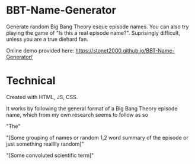 # BBT-Name-Generator
Generate random Big Bang Theory esque episode names. You can also try playing the game of "Is this a real episode name?". Suprisingly difficult, unless you are a true diehard fan.

Online demo provided here: https://stonet2000.github.io/BBT-Name-Generator/

# Technical
Created with HTML, JS, CSS.

It works by following the general format of a Big Bang Theory episode name, which from my own research seems to follow as so

"The" 

"[Some grouping of names or random 1,2 word summary of the episode or just something realllly random]"

"[Some convoluted scientific term]"
